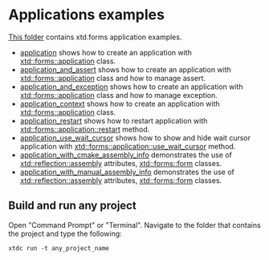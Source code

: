 # Applications examples

[This folder](.) contains xtd.forms application examples.

* [application](application/README.md) shows how to create an application with [xtd::forms::application](https://gammasoft71.github.io/xtd/reference_guides/latest/classxtd_1_1forms_1_1application.html) class.
* [application_and_assert](application_and_assert/README.md) shows how to create an application with [xtd::forms::application](https://gammasoft71.github.io/xtd/reference_guides/latest/classxtd_1_1forms_1_1application.html) class and how to manage assert.
* [application_and_exception](application_and_exception/README.md) shows how to create an application with [xtd::forms::application](https://gammasoft71.github.io/xtd/reference_guides/latest/classxtd_1_1forms_1_1application.html) class and how to manage exception.
* [application_context](application_context/README.md) shows how to create an application with [xtd::forms::application](https://gammasoft71.github.io/xtd/reference_guides/latest/classxtd_1_1forms_1_1application.html) class.
* [application_restart](application_restart/README.md) shows how to restart application with [xtd::forms::application::restart](https://gammasoft71.github.io/xtd/reference_guides/latest/classxtd_1_1forms_1_1application.html#a9d1de5b2f5e8ee4b46a24aa8f556a5c2) method.
* [application_use_wait_cursor](application_use_wait_cursor/README.md) shows how to show and hide wait cursor application with [xtd::forms::application::use_wait_cursor](https://gammasoft71.github.io/xtd/reference_guides/latest/classxtd_1_1forms_1_1application.html#a70a9b0d8fd502111b7f4bba193135c46) method.
* [application_with_cmake_assembly_info](application_with_cmake_assembly_info/README.md) demonstrates the use of [xtd::reflection::assembly](https://gammasoft71.github.io/xtd/reference_guides/latest/classxtd_1_1reflection_1_1assembly.html) attributes, [xtd::forms::form](https://gammasoft71.github.io/xtd/reference_guides/latest/classxtd_1_1forms_1_1form.html) classes.
* [application_with_manual_assembly_info](application_with_manual_assembly_info/README.md) demonstrates the use of [xtd::reflection::assembly](https://gammasoft71.github.io/xtd/reference_guides/latest/classxtd_1_1reflection_1_1assembly.html) attributes, [xtd::forms::form](https://gammasoft71.github.io/xtd/reference_guides/latest/classxtd_1_1forms_1_1form.html) classes.

## Build and run any project

Open "Command Prompt" or "Terminal". Navigate to the folder that contains the project and type the following:

```shell
xtdc run -t any_project_name
```
